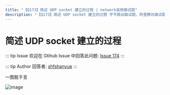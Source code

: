 ```yaml
---
title: "【Q173】简述 UDP socket 建立的过程 | network高频面试题"
description: "【Q173】简述 UDP socket 建立的过程 字节跳动面试题、阿里腾讯面试题、美团小米面试题。"
---
```


# 简述 UDP socket 建立的过程

::: tip Issue
欢迎在 Gtihub Issue 中回答此问题: [Issue 174](https://github.com/shfshanyue/Daily-Question/issues/174)
:::

::: tip Author
回答者: [shfshanyue](https://github.com/shfshanyue)
:::

一图胜千言

![image](https://user-images.githubusercontent.com/13389461/72334798-e3365700-36f8-11ea-9bd8-1bfd59118c01.png)
